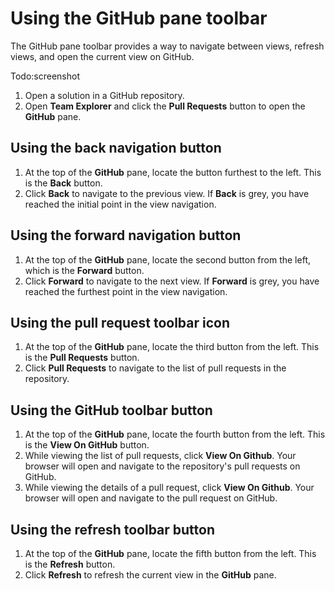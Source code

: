 # Using the GitHub pane toolbar

The GitHub pane toolbar provides a way to navigate between views, refresh views, and open the current view on GitHub.

Todo:screenshot

1. Open a solution in a GitHub repository.
2. Open **Team Explorer** and click the **Pull Requests** button to open the **GitHub** pane.

## Using the back navigation button
1. At the top of the **GitHub** pane, locate the button furthest to the left. This is the **Back** button.
2. Click **Back** to navigate to the previous view. If **Back** is grey, you have reached the initial point in the view navigation.

## Using the forward navigation button
1. At the top of the **GitHub** pane, locate the second button from the left, which is the **Forward** button.
2. Click **Forward** to navigate to the next view. If **Forward** is grey, you have reached the furthest point in the view navigation.

## Using the pull request toolbar icon
1. At the top of the **GitHub** pane, locate the third button from the left. This is the **Pull Requests** button.
2. Click **Pull Requests** to navigate to the list of pull requests in the repository.

## Using the GitHub toolbar button
1. At the top of the **GitHub** pane, locate the fourth button from the left. This is the **View On GitHub** button.
2. While viewing the list of pull requests, click **View On Github**. Your browser will open and navigate to the repository's pull requests on GitHub.
3. While viewing the details of a pull request, click **View On Github**. Your browser will open and navigate to the pull request on GitHub.

## Using the refresh toolbar button
1. At the top of the **GitHub** pane, locate the fifth button from the left. This is the **Refresh** button.
2. Click **Refresh** to refresh the current view in the **GitHub** pane.
